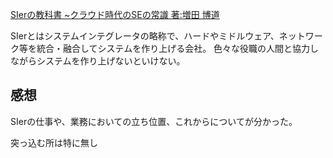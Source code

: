 [SIerの教科書 ~クラウド時代のSEの常識 著:増田 博道](http://www.amazon.co.jp/dp/4774165670)


SIerとはシステムインテグレータの略称で、ハードやミドルウェア、ネットワーク等を統合・融合してシステムを作り上げる会社。
色々な役職の人間と協力しながらシステムを作り上げないといけない。

感想
-----
SIerの仕事や、業務においての立ち位置、これからについてが分かった。

突っ込む所は特に無し
